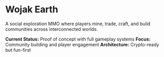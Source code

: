 # Wojak Earth

A social exploration MMO where players mine, trade, craft, and build communities across interconnected worlds.

**Current Status:** Proof of concept with full gameplay systems
**Focus:** Community building and player engagement
**Architecture:** Crypto-ready but fun-first
